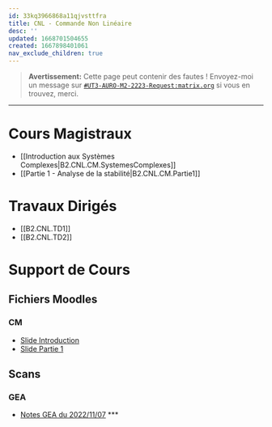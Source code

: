 ```yaml
---
id: 33kq3966868a11qjvsttfra
title: CNL - Commande Non Linéaire
desc: ''
updated: 1668701504655
created: 1667898401061
nav_exclude_children: true
---
```


> **Avertissement:**
Cette page peut contenir des fautes ! Envoyez-moi un message sur [`#UT3-AURO-M2-2223-Request:matrix.org`](https://matrix.to/#/#UT3-AURO-M2-2223-Request:matrix.org) si vous en trouvez, merci.

---

<!--
# À Retenir

- ...
-->

# Cours Magistraux

- [[Introduction aux Systèmes Complexes|B2.CNL.CM.SystemesComplexes]]
- [[Partie 1 - Analyse de la stabilité|B2.CNL.CM.Partie1]]

# Travaux Dirigés

- [[B2.CNL.TD1]]
- [[B2.CNL.TD2]]

<!--
# Travaux Pratiques

- [[...|...]]
-->

# Support de Cours

## Fichiers Moodles

### CM

- [Slide Introduction](https://raw.githubusercontent.com/TunnARK/UT3-AURO-2223-S10-Dendron/main/vault/assets/B2.CNL.CM.SystCompl.SlideIntro.20221107.pdf)
- [Slide Partie 1](https://raw.githubusercontent.com/TunnARK/UT3-AURO-2223-S10-Dendron/main/vault/assets/B2.CNL.CM.SystCompl.SlidePartie1.20221109.pdf)


<!--
### TD

- [filetitle](https://raw.githubusercontent.com/TunnARK/UT3-AURO-2223-S10-Dendron/main/vault/assets/filetitle)


### TP

- [filetitle](https://raw.githubusercontent.com/TunnARK/UT3-AURO-2223-S10-Dendron/main/vault/assets/filetitle)
-->

## Scans

<!--
### Blackbard

- [filetitle](https://raw.githubusercontent.com/TunnARK/UT3-AURO-2223-S10-Dendron/main/vault/assets/filetitle)
-->


### GEA

- [Notes GEA du 2022/11/07](https://raw.githubusercontent.com/TunnARK/UT3-AURO-2223-S10-Dendron/main/vault/assets/B2.CNL.CM.NotesGEA.20221107.pdf) ***

<!--
### RKA

- [filetitle](https://raw.githubusercontent.com/TunnARK/UT3-AURO-2223-S10-Dendron/main/vault/assets/filetitle)
-->

